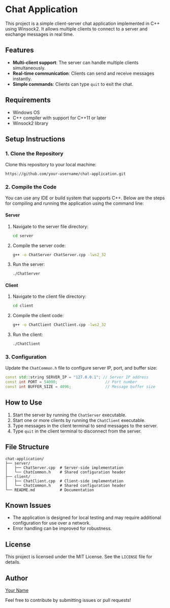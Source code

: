 # Chat Application

This project is a simple client-server chat application implemented in C++ using Winsock2. It allows multiple clients to connect to a server and exchange messages in real time.

## Features

- **Multi-client support**: The server can handle multiple clients simultaneously.
- **Real-time communication**: Clients can send and receive messages instantly.
- **Simple commands**: Clients can type `quit` to exit the chat.

## Requirements

- Windows OS
- C++ compiler with support for C++11 or later
- Winsock2 library

## Setup Instructions

### 1. Clone the Repository

Clone this repository to your local machine:

```bash
https://github.com/your-username/chat-application.git
```

### 2. Compile the Code

You can use any IDE or build system that supports C++. Below are the steps for compiling and running the application using the command line:

#### Server

1. Navigate to the server file directory:

   ```bash
   cd server
   ```

2. Compile the server code:

   ```bash
   g++ -o ChatServer ChatServer.cpp -lws2_32
   ```

3. Run the server:

   ```bash
   ./ChatServer
   ```

#### Client

1. Navigate to the client file directory:

   ```bash
   cd client
   ```

2. Compile the client code:

   ```bash
   g++ -o ChatClient ChatClient.cpp -lws2_32
   ```

3. Run the client:

   ```bash
   ./ChatClient
   ```

### 3. Configuration

Update the `ChatCommon.h` file to configure server IP, port, and buffer size:

```cpp
const std::string SERVER_IP = "127.0.0.1"; // Server IP address
const int PORT = 54000;                     // Port number
const int BUFFER_SIZE = 4096;               // Message buffer size
```

## How to Use

1. Start the server by running the `ChatServer` executable.
2. Start one or more clients by running the `ChatClient` executable.
3. Type messages in the client terminal to send messages to the server.
4. Type `quit` in the client terminal to disconnect from the server.

## File Structure

```
chat-application/
├── server/
│   ├── ChatServer.cpp  # Server-side implementation
│   └── ChatCommon.h    # Shared configuration header
├── client/
│   ├── ChatClient.cpp  # Client-side implementation
│   └── ChatCommon.h    # Shared configuration header
└── README.md           # Documentation
```

## Known Issues

- The application is designed for local testing and may require additional configuration for use over a network.
- Error handling can be improved for robustness.

## License

This project is licensed under the MIT License. See the `LICENSE` file for details.

## Author

[Your Name](https://github.com/your-username)

Feel free to contribute by submitting issues or pull requests!
